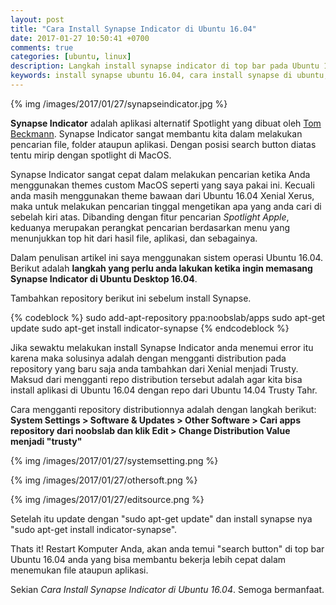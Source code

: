 ```yaml
---
layout: post
title: "Cara Install Synapse Indicator di Ubuntu 16.04"
date: 2017-01-27 10:50:41 +0700
comments: true
categories: [ubuntu, linux]
description: Langkah install synapse indicator di top bar pada Ubuntu 16.04
keywords: install synapse ubuntu 16.04, cara install synapse di ubuntu, install synapse indicator
---
```


{% img /images/2017/01/27/synapseindicator.jpg %}

**Synapse Indicator** adalah aplikasi alternatif Spotlight yang dibuat oleh [Tom Beckmann](https://plus.google.com/+TomBeckmann/posts). Synapse Indicator sangat membantu kita dalam melakukan pencarian file, folder ataupun aplikasi. Dengan posisi search button diatas tentu mirip dengan spotlight di MacOS. <!-- more -->

Synapse Indicator sangat cepat dalam melakukan pencarian ketika Anda menggunakan themes custom MacOS seperti yang saya pakai ini. Kecuali anda masih menggunakan theme bawaan dari Ubuntu 16.04 Xenial Xerus, maka untuk melakukan pencarian tinggal mengetikan apa yang anda cari di sebelah kiri atas. Dibanding dengan fitur pencarian *Spotlight Apple*, keduanya merupakan perangkat pencarian berdasarkan menu yang menunjukkan top hit dari hasil file, aplikasi, dan sebagainya.

Dalam penulisan artikel ini saya menggunakan sistem operasi Ubuntu 16.04. Berikut adalah **langkah yang perlu anda lakukan ketika ingin memasang Synapse Indicator di Ubuntu Desktop 16.04**.

Tambahkan repository berikut ini sebelum install Synapse.

{% codeblock %}
sudo add-apt-repository ppa:noobslab/apps
sudo apt-get update
sudo apt-get install indicator-synapse
{% endcodeblock %}

Jika sewaktu melakukan install Synapse Indicator anda menemui error itu karena maka solusinya adalah dengan mengganti distribution pada repository yang baru saja anda tambahkan dari Xenial menjadi Trusty. Maksud dari mengganti repo distribution tersebut adalah agar kita bisa install aplikasi di Ubuntu 16.04 dengan repo dari Ubuntu 14.04 Trusty Tahr.

Cara mengganti repository distributionnya adalah dengan langkah berikut:
**System Settings > Software & Updates > Other Software > Cari apps repository dari noobslab dan klik Edit > Change Distribution Value menjadi "trusty"**

{% img /images/2017/01/27/systemsetting.png %}

{% img /images/2017/01/27/othersoft.png %}

{% img /images/2017/01/27/editsource.png %}

Setelah itu update dengan "sudo apt-get update" dan install synapse nya "sudo apt-get install indicator-synapse".

Thats it! Restart Komputer Anda, akan anda temui "search button" di top bar Ubuntu 16.04 anda yang bisa membantu bekerja lebih cepat dalam menemukan file ataupun aplikasi.

Sekian *Cara Install Synapse Indicator di Ubuntu 16.04*. Semoga bermanfaat.